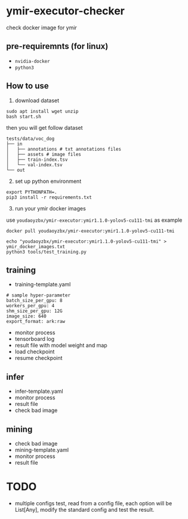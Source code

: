 # ymir-executor-checker
check docker image for ymir

## pre-requiremnts (for linux)

- `nvidia-docker`
- `python3`

## How to use

1. download dataset
```
sudo apt install wget unzip
bash start.sh
```

then you will get follow dataset
```
tests/data/voc_dog
├── in
│   ├── annotations # txt annotations files
│   ├── assets # image files
│   ├── train-index.tsv
│   └── val-index.tsv
└── out
```

2. set up python environment
```
export PYTHONPATH=.
pip3 install -r requirements.txt
```

3. run your ymir docker images

use `youdaoyzbx/ymir-executor:ymir1.1.0-yolov5-cu111-tmi` as example
```
docker pull youdaoyzbx/ymir-executor:ymir1.1.0-yolov5-cu111-tmi

echo "youdaoyzbx/ymir-executor:ymir1.1.0-yolov5-cu111-tmi" > ymir_docker_images.txt
python3 tools/test_training.py
```

## training
- training-template.yaml
```
# sample hyper-parameter
batch_size_per_gpu: 8
workers_per_gpu: 4
shm_size_per_gpu: 12G
image_size: 640
export_format: ark:raw
```
- monitor process
- tensorboard log
- result file with model weight and map
- load checkpoint
- resume checkpoint

## infer
- infer-template.yaml
- monitor process
- result file
- check bad image

## mining
- check bad image
- mining-template.yaml
- monitor process
- result file


# TODO
- multiple configs test, read from a config file, each option will be List[Any], modify the standard config and test the result.
